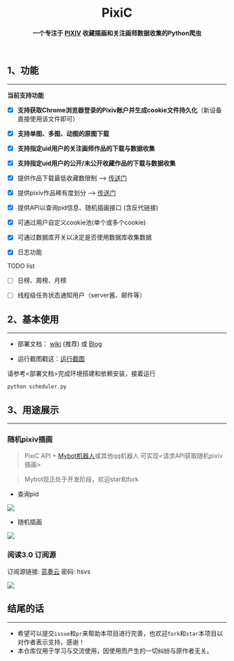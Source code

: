 <div align="center">

# PixiC

**一个专注于 [PIXIV](https://www.pixiv.net/) 收藏插画和关注画师数据收集的Python爬虫**

</div>

</br>

## 1、功能

---

**当前支持功能**

- [x] **支持获取Chrome浏览器登录的Pixiv账户并生成cookie文件持久化**（新设备直接使用该文件即可）
- [x] **支持单图、多图、动图的原图下载**
- [x] **支持指定uid用户的关注画师作品的下载与数据收集**
- [x] **支持指定uid用户的公开/未公开收藏作品的下载与数据收集**
- [x] 提供作品下载最低收藏数限制 --> [传送门](https://github.com/Coder-Sakura/PixiC/wiki/%E5%85%B3%E4%BA%8EPixiC%E9%85%8D%E7%BD%AE%E7%9A%84%E4%B8%89%E8%A8%80%E4%B8%A4%E8%AF%AD#%E5%87%A0%E7%A7%8D%E5%B8%B8%E8%A7%81%E5%9C%BA%E6%99%AF%E7%9A%84config%E6%96%87%E4%BB%B6%E9%85%8D%E7%BD%AE)
- [x] 提供pixiv作品稀有度划分 --> [传送门](https://github.com/Coder-Sakura/PixiC/wiki/%E5%85%B3%E4%BA%8EPixiC%E7%9A%84%E6%9D%82%E8%B0%88#%E5%85%B3%E4%BA%8E%E4%BD%9C%E5%93%81%E7%A8%80%E6%9C%89%E5%BA%A6%E5%88%92%E5%88%86)
- [x] 提供API以查询pid信息、随机插画接口 (含反代链接)
- [x] 可通过用户自定义cookie池(单个或多个cookie)
- [x] 可通过数据库开关以决定是否使用数据库收集数据
- [x] 日志功能



TODO list

- [ ] 日榜、周榜、月榜 
- [ ] 线程级任务状态通知用户（server酱、邮件等）



## 2、基本使用

---

+ 部署文档：  [wiki](https://github.com/Coder-Sakura/PixiC/wiki) (推荐) 或 [Blog](http://mybot.top/blog/2020/06/24/pixic-bu-shu/)

+ 运行截图戳这：[运行截图](https://github.com/Coder-Sakura/PixiC/wiki/运行截图)



请参考<部署文档>完成环境搭建和依赖安装，接着运行

```
python scheduler.py
```



## 3、用途展示

---

### 随机pixiv插画

> PixiC API + [Mybot机器人](https://github.com/WriteCode-ChangeWorld/mybot)或其他qq机器人 可实现<请求API获取随机pixiv插画>

> Mybot现正处于开发阶段，欢迎star和fork

+ 查询pid

![](https://i.loli.net/2021/01/02/PH2NnqUpZBCwo6c.png)

+ 随机插画

![](https://i.loli.net/2021/01/02/1XUNKrsnJRk6V95.png)



### 阅读3.0 订阅源

订阅源链接: [蓝奏云](https://python.lanzout.com/b0bsanjmj)  密码: hsvs

![](https://s2.loli.net/2022/01/21/2Nh9r8gRYeSI5s4.jpg)



## 结尾的话

---

+ 希望可以提交`issue`和`pr`来帮助本项目进行完善，也欢迎`fork`和`star`本项目以对作者表示支持，感谢！
+ 本仓库仅用于学习与交流使用，因使用而产生的一切纠纷与原作者无关。